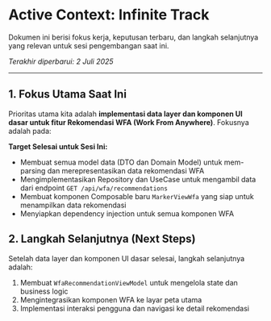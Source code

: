 # Active Context: Infinite Track

Dokumen ini berisi fokus kerja, keputusan terbaru, dan langkah selanjutnya yang relevan untuk sesi pengembangan saat ini.

*Terakhir diperbarui: 2 Juli 2025*

---

## 1. Fokus Utama Saat Ini

Prioritas utama kita adalah **implementasi data layer dan komponen UI dasar untuk fitur Rekomendasi WFA (Work From Anywhere)**. Fokusnya adalah pada:

**Target Selesai untuk Sesi Ini:**
-   Membuat semua model data (DTO dan Domain Model) untuk mem-parsing dan merepresentasikan data rekomendasi WFA
-   Mengimplementasikan Repository dan UseCase untuk mengambil data dari endpoint `GET /api/wfa/recommendations`
-   Membuat komponen Composable baru `MarkerViewWfa` yang siap untuk menampilkan data rekomendasi
-   Menyiapkan dependency injection untuk semua komponen WFA

## 2. Langkah Selanjutnya (Next Steps)

Setelah data layer dan komponen UI dasar selesai, langkah selanjutnya adalah:
1.  Membuat `WfaRecommendationViewModel` untuk mengelola state dan business logic
2.  Mengintegrasikan komponen WFA ke layar peta utama
3.  Implementasi interaksi pengguna dan navigasi ke detail rekomendasi
